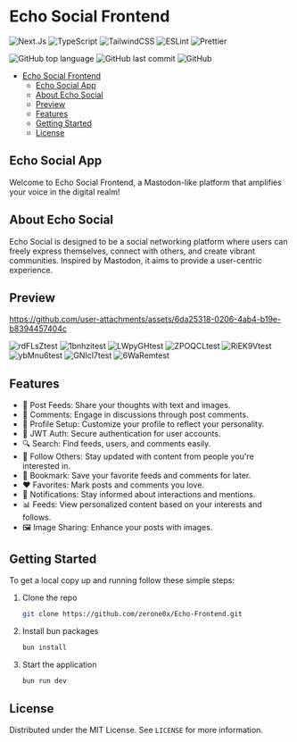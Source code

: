 # Echo Social Frontend

![Next.Js](https://img.shields.io/badge/next.js-000000?style=flat&logo=nextdotjs&logoColor=white)
![TypeScript](https://img.shields.io/badge/TypeScript-3178C6?style=flat&logo=typescript&logoColor=white)
![TailwindCSS](https://img.shields.io/badge/TailwindCSS-06B6D4?style=flat&logo=tailwind-css&logoColor=white) ![ESLint](https://img.shields.io/badge/ESLint-4B32C3?style=flat&logo=eslint&logoColor=white) ![Prettier](https://img.shields.io/badge/Prettier-F7B93E?style=flat&logo=prettier&logoColor=white)

![GitHub top language](https://img.shields.io/github/languages/top/zerone0x/Echo-Frontend) ![GitHub last commit](https://img.shields.io/github/last-commit/zerone0x/Echo-Frontend)
![GitHub](https://img.shields.io/github/license/zerone0x/Echo-Frontend)

<!-- vscode-markdown-toc -->

- [Echo Social Frontend](#echo-social-frontend)
  - [Echo Social App](#echo-social-app)
  - [About Echo Social](#about-echo-social)
  - [Preview](#preview)
  - [Features](#features)
  - [Getting Started](#getting-started)
  - [License](#license)

<!-- vscode-markdown-toc-config
	numbering=false
	autoSave=true
	/vscode-markdown-toc-config -->
<!-- /vscode-markdown-toc -->

## <a name='EchoSocialApp'></a>Echo Social App

Welcome to Echo Social Frontend, a Mastodon-like platform that amplifies your voice in the digital realm!

## <a name='AboutEchoSocial'></a>About Echo Social

Echo Social is designed to be a social networking platform where users can freely express themselves, connect with others, and create vibrant communities. Inspired by Mastodon, it aims to provide a user-centric experience.

## <a name='Preview'></a>Preview

https://github.com/user-attachments/assets/6da25318-0206-4ab4-b19e-b8394457404c

![rdFLsZtest](https://cdn.jsdelivr.net/gh/h3x311/upic@main/LC3/2024/rdFLsZtest.png)
![1bnhzitest](https://cdn.jsdelivr.net/gh/h3x311/upic@main/LC3/2024/1bnhzitest.jpg)
![LWpyGHtest](https://cdn.jsdelivr.net/gh/h3x311/upic@main/LC3/2024/LWpyGHtest.png)
![ZPOQCLtest](https://cdn.jsdelivr.net/gh/h3x311/upic@main/LC3/2024/ZPOQCLtest.png)
![RiEK9Vtest](https://cdn.jsdelivr.net/gh/h3x311/upic@main/LC3/2024/RiEK9Vtest.png)
![ybMnu6test](https://cdn.jsdelivr.net/gh/h3x311/upic@main/LC3/2024/ybMnu6test.png)
![GNIcl7test](https://cdn.jsdelivr.net/gh/h3x311/upic@main/LC3/2024/GNIcl7test.png)
![6WaRemtest](https://cdn.jsdelivr.net/gh/h3x311/upic@main/LC3/2024/6WaRemtest.png)

## <a name='Features'></a>Features

- 📝 Post Feeds: Share your thoughts with text and images.
- 💬 Comments: Engage in discussions through post comments.
- 👤 Profile Setup: Customize your profile to reflect your personality.
- 🔐 JWT Auth: Secure authentication for user accounts.
- 🔍 Search: Find feeds, users, and comments easily.
- 👥 Follow Others: Stay updated with content from people you're interested in.
- 🔖 Bookmark: Save your favorite feeds and comments for later.
- ❤️ Favorites: Mark posts and comments you love.
- 🔔 Notifications: Stay informed about interactions and mentions.
- 📊 Feeds: View personalized content based on your interests and follows.
- 🖼️ Image Sharing: Enhance your posts with images.

## <a name='GettingStarted'></a>Getting Started

To get a local copy up and running follow these simple steps:

1. Clone the repo
   ```sh
   git clone https://github.com/zerone0x/Echo-Frontend.git
   ```
2. Install bun packages
   ```sh
   bun install
   ```
3. Start the application
   ```sh
   bun run dev
   ```

## <a name='License'></a>License

Distributed under the MIT License. See `LICENSE` for more information.
